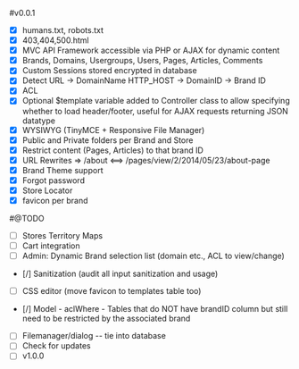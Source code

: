 #v0.0.1
 - [x] humans.txt, robots.txt
 - [x] 403,404,500.html
 - [x] MVC API Framework accessible via PHP or AJAX for dynamic content
 - [x] Brands, Domains, Usergroups, Users, Pages, Articles, Comments
 - [x] Custom Sessions stored encrypted in database
 - [x] Detect URL -> DomainName HTTP_HOST -> DomainID -> Brand ID
 - [x] ACL
 - [x] Optional $template variable added to Controller class to allow specifying whether to load header/footer, useful for AJAX requests returning JSON datatype
 - [x] WYSIWYG (TinyMCE + Responsive File Manager)
 - [x] Public and Private folders per Brand and Store
 - [x] Restrict content (Pages, Articles) to that brand ID
 - [x] URL Rewrites => /about <==> /pages/view/2/2014/05/23/about-page
 - [x] Brand Theme support
 - [x] Forgot password
 - [x] Store Locator
 - [x] favicon per brand
  
#@TODO
 - [ ] Stores Territory Maps
 - [ ] Cart integration
 - [ ] Admin: Dynamic Brand selection list (domain etc., ACL to view/change)
 - [/] Sanitization (audit all input sanitization and usage)
 - [ ] CSS editor (move favicon to templates table too)
 - [/] Model - aclWhere - Tables that do NOT have brandID column but still need to be restricted by the associated brand
 - [ ] Filemanager/dialog -- tie into database
 - [ ] Check for updates
 - [ ] v1.0.0